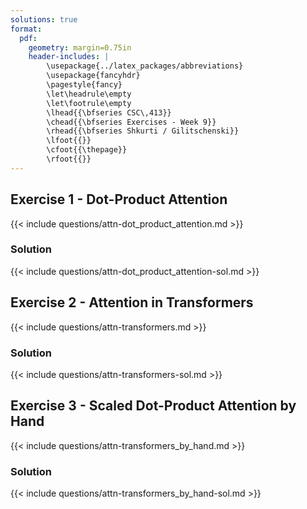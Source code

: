 ```yaml
---
solutions: true
format:
  pdf:
    geometry: margin=0.75in
    header-includes: |
        \usepackage{../latex_packages/abbreviations}
        \usepackage{fancyhdr}
        \pagestyle{fancy}
        \let\headrule\empty
        \let\footrule\empty
        \lhead{{\bfseries CSC\,413}}
        \chead{{\bfseries Exercises - Week 9}}
        \rhead{{\bfseries Shkurti / Gilitschenski}}
        \lfoot{{}}
        \cfoot{{\thepage}}
        \rfoot{{}}
---
```




## Exercise 1 - Dot-Product Attention
{{< include questions/attn-dot_product_attention.md >}}

### Solution
{{< include questions/attn-dot_product_attention-sol.md >}}

## Exercise 2 - Attention in Transformers
{{< include questions/attn-transformers.md >}}

### Solution
{{< include questions/attn-transformers-sol.md >}}

## Exercise 3 - Scaled Dot-Product Attention by Hand
{{< include questions/attn-transformers_by_hand.md >}}

### Solution
{{< include questions/attn-transformers_by_hand-sol.md >}}
